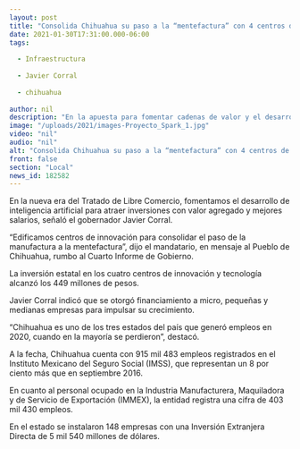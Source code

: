 ```yaml
---
layout: post
title: "Consolida Chihuahua su paso a la “mentefactura” con 4 centros de innovación"
date: 2021-01-30T17:31:00.000-06:00
tags:
  
  - Infraestructura
  
  - Javier Corral
  
  - chihuahua
  
author: nil
description: "En la apuesta para fomentar cadenas de valor y el desarrollo de nuevas tecnologías se invirtieron 449 millones de pesos; destaca Javier Corral que Chihuahua es uno de los tres estados del país que generó empleo cuando en la mayoría se perdieron"
image: "/uploads/2021/images-Proyecto_Spark_1.jpg"
video: "nil"
audio: "nil"
alt: "Consolida Chihuahua su paso a la “mentefactura” con 4 centros de innovación"
front: false
section: "Local"
news_id: 182582
---
```


En la nueva era del Tratado de Libre Comercio, fomentamos el desarrollo de inteligencia artificial para atraer inversiones con valor agregado y mejores salarios, señaló el gobernador Javier Corral.

“Edificamos centros de innovación para consolidar el paso de la manufactura a la mentefactura”, dijo el mandatario, en mensaje al Pueblo de Chihuahua, rumbo al Cuarto Informe de Gobierno.

La inversión estatal en los cuatro centros de innovación y tecnología alcanzó los 449 millones de pesos.

Javier Corral indicó que se otorgó financiamiento a micro, pequeñas y medianas empresas para impulsar su crecimiento.

“Chihuahua es uno de los tres estados del país que generó empleos en 2020, cuando en la mayoría se perdieron”, destacó.

A la fecha, Chihuahua cuenta con 915 mil 483 empleos registrados en el Instituto Mexicano del Seguro Social (IMSS), que representan un 8 por ciento más que en septiembre 2016.

En cuanto al personal ocupado en la Industria Manufacturera, Maquiladora y de Servicio de Exportación (IMMEX), la entidad registra una cifra de 403 mil 430 empleos.

En el estado se instalaron 148 empresas con una Inversión Extranjera Directa de 5 mil 540 millones de dólares.